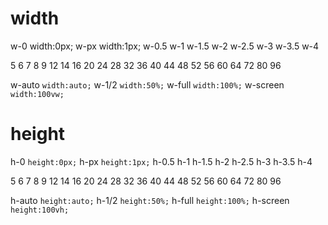 # width
w-0              width:0px;
w-px             width:1px;
w-0.5
w-1
w-1.5
w-2
w-2.5
w-3
w-3.5
w-4

5 6 7 8 9
12 14 16
20 24 28 32 36 40 44 48 52 56 60 64
72 80
96



w-auto          `width:auto;`
w-1/2           `width:50%;`
w-full          `width:100%;`
w-screen        `width:100vw;`

# height
h-0             `height:0px;`
h-px             `height:1px;`
h-0.5
h-1
h-1.5
h-2
h-2.5
h-3
h-3.5
h-4

5 6 7 8 9
12 14 16
20 24 28 32 36 40 44 48 52 56 60 64
72 80
96



h-auto          `height:auto;`
h-1/2           `height:50%;`
h-full          `height:100%;`
h-screen        `height:100vh;`
